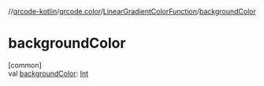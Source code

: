 //[qrcode-kotlin](../../../index.md)/[qrcode.color](../index.md)/[LinearGradientColorFunction](index.md)/[backgroundColor](background-color.md)

# backgroundColor

[common]\
val [backgroundColor](background-color.md): [Int](https://kotlinlang.org/api/latest/jvm/stdlib/kotlin/-int/index.html)
